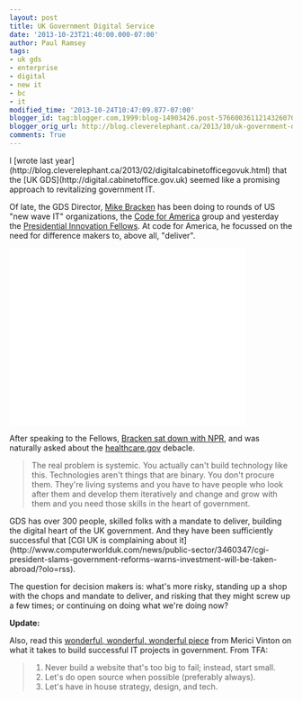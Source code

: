 ```yaml
---
layout: post
title: UK Government Digital Service
date: '2013-10-23T21:40:00.000-07:00'
author: Paul Ramsey
tags:
- uk gds
- enterprise
- digital
- new it
- bc
- it
modified_time: '2013-10-24T10:47:09.877-07:00'
blogger_id: tag:blogger.com,1999:blog-14903426.post-5766003611214326070
blogger_orig_url: http://blog.cleverelephant.ca/2013/10/uk-government-digital-service.html
comments: True
---
```


<p>I [wrote last year](http://blog.cleverelephant.ca/2013/02/digitalcabinetofficegovuk.html) that the [UK GDS](http://digital.cabinetoffice.gov.uk) seemed like a promising approach to revitalizing government IT. 

Of late, the GDS Director, [Mike Bracken](http://mikebracken.com) has been doing to rounds of US "new wave IT" organizations, the [Code for America](http://codeforamerica.org) group and yesterday the [Presidential Innovation Fellows](http://www.whitehouse.gov/innovationfellows). At code for America, he focussed on the need for difference makers to, above all, "deliver". </p><iframe width="420" height="315" src="//www.youtube.com/embed/3bK9B8_0FDQ" frameborder="0" allowfullscreen></iframe><p>After speaking to the Fellows, [Bracken sat down with NPR](http://www.npr.org/blogs/alltechconsidered/2013/10/23/240268497/u-k-official-urges-u-s-government-to-adopt-a-digital-core), and was naturally asked about the [healthcare.gov](http://healthcare.gov) debacle. </p>

<blockquote>The real problem is systemic. You actually can't build technology like this. Technologies aren't things that are binary. You don't procure them. They're living systems and you have to have people who look after them and develop them iteratively and change and grow with them and you need those skills in the heart of government.</blockquote>

<p>GDS has over 300 people, skilled folks with a mandate to deliver, building the digital heart of the UK government. And they have been sufficiently successful that [CGI UK is complaining about it](http://www.computerworlduk.com/news/public-sector/3460347/cgi-president-slams-government-reforms-warns-investment-will-be-taken-abroad/?olo=rss). 

The question for decision makers is: what's more risky, standing up a shop with the chops and mandate to deliver, and risking that they might screw up a few times; or continuing on doing what we're doing now?

**Update:**

Also, read this [wonderful, wonderful, wonderful piece](http://techpresident.com/news/24451/9-things-you-should-know-debating-healthcaregov-someone-who-actually-launched-successful) from Merici Vinton on what it takes to build successful IT projects in government. From TFA:</p>

<blockquote><ol><li>Never build a website that's too big to fail; instead, start small. <li>Let's do open source when possible (preferably always). <li>Let's have in house strategy, design, and tech.</ol></blockquote>

